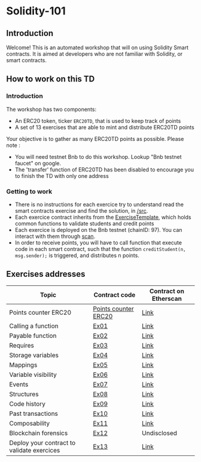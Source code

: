 # Solidity-101

## Introduction

Welcome! This is an automated workshop that will on using Solidity Smart contracts. It is aimed at developers who are not familiar with Solidity, or smart contracts.

## How to work on this TD

### Introduction

The workshop has two components:

- An ERC20 token, ticker `ERC20TD`, that is used to keep track of points
- A set of 13 exercises that are able to mint and distribute ERC20TD points

Your objective is to gather as many ERC20TD points as possible. Please note :

- You will need testnet Bnb to do this workshop. Lookup "Bnb testnet faucet" on google.
- The 'transfer' function of ERC20TD has been disabled to encourage you to finish the TD with only one address

### Getting to work

- There is no instructions for each exercice try to understand read the smart contracts exercise and find the solution, in [/src](/src).
- Each exercice contract inherits from the [ExerciseTemplate](src/ExerciseTemplate.sol), which holds common functions to validate students and credit points
- Each exercice is deployed on the Bnb testnet (chainID: 97). You can interact with them through [scan](https://testnet.bscscan.com/).
- In order to receive points, you will have to call function that execute code in each smart contract, such that the function `creditStudent(n, msg.sender);` is triggered, and distributes n points.

## Exercises addresses

| Topic                                      | Contract code                           | Contract on Etherscan                                                                  |
| ------------------------------------------ | --------------------------------------- | -------------------------------------------------------------------------------------- |
| Points counter ERC20                       | [Points counter ERC20](src/ERC20TD.sol) | [Link](https://testnet.bscscan.com/address/0x52ce45fb9603B2AA6af0E456ee38130B2c1A35F7) |
| Calling a function                         | [Ex01](src/Ex01.sol)                    | [Link](https://testnet.bscscan.com/address/0x9166BD9dc4F22745A3C4e54760059C4AF22198E6) |
| Payable function                           | [Ex02](src/Ex02.sol)                    | [Link](https://testnet.bscscan.com/address/0x2caaA6e42778cA5886AD4a630675dF5C851c5FC3) |
| Requires                                   | [Ex03](src/Ex03.sol)                    | [Link](https://testnet.bscscan.com/address/0x8D2429da7817c44759D35C51E25814cdaa020C9c) |
| Storage variables                          | [Ex04](src/Ex04.sol)                    | [Link](https://testnet.bscscan.com/address/0xF5813c0BA3a78Af913b1831E5EBdb16eaC7e8824) |
| Mappings                                   | [Ex05](src/Ex05.sol)                    | [Link](https://testnet.bscscan.com/address/0xf2531A7861Dc74235Ca6646B5843Ec80B3C9B8FF) |
| Variable visibility                        | [Ex06](src/Ex06.sol)                    | [Link](https://testnet.bscscan.com/address/0x4d6d12Ca157146b99aF19c0Bd093e925247c5859) |
| Events                                     | [Ex07](src/Ex07.sol)                    | [Link](https://testnet.bscscan.com/address/0x8A7DF2641b7Fe88E767B5e7AEFc4ed5914DC2069) |
| Structures                                 | [Ex08](src/Ex08.sol)                    | [Link](https://testnet.bscscan.com/address/0x3b968D46035feA417f2a25A5A478c7b9cb6B7D0A) |
| Code history                               | [Ex09](src/Ex09.sol)                    | [Link](https://testnet.bscscan.com/address/0x8eADA924E6048913A0a977236265b4bE90f4B0Ef) |
| Past transactions                          | [Ex10](src/Ex10.sol)                    | [Link](https://testnet.bscscan.com/address/0x44fc9d8FC0104e52f2FfF211c331996E4998C3Ec) |
| Composability                              | [Ex11](src/Ex11.sol)                    | [Link](https://testnet.bscscan.com/address/0xAa13Edb5b4fE957f804c72e9c49D11849aC911Ed) |
| Blockchain forensics                       | [Ex12](src/Ex12.sol)                    | Undisclosed                                                                            |
| Deploy your contract to validate exercices | [Ex13](src/Ex13.sol)                    | [Link](https://testnet.bscscan.com/address/0x5074DD0dc5dc66Ffafd0B3EF96fE3CC29dB94D52) |
